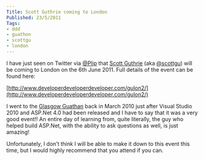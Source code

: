 ```yaml
---
Title: Scott Guthrie coming to London
Published: 23/5/2011
Tags:
- ddd
- guathon
- scottgu
- london
---
```


I have just seen on Twitter via [@Plip](http://www.twitter.com/#!/Plip) that [Scott Guthrie](http://www.weblogs.asp.net/scottgu/) (aka [@scottgu](http://www.twitter.com/#!/scottgu)) will be coming to London on the 6th June 2011. Full details of the event can be found here:

[http://www.developerdeveloperdeveloper.com/gulon2/](http://www.developerdeveloperdeveloper.com/gulon2/)

I went to the [Glasgow Guathan](http://developerdeveloperdeveloper.com/guglas/) back in March 2010 just after Visual Studio 2010 and ASP.Net 4.0 had been released and I have to say that it was a very good event!! An entire day of learning from, quite literally, the guy who helped build ASP.Net, with the ability to ask questions as well, is just amazing!

Unfortunately, I don’t think I will be able to make it down to this event this time, but I would highly recommend that you attend if you can.
